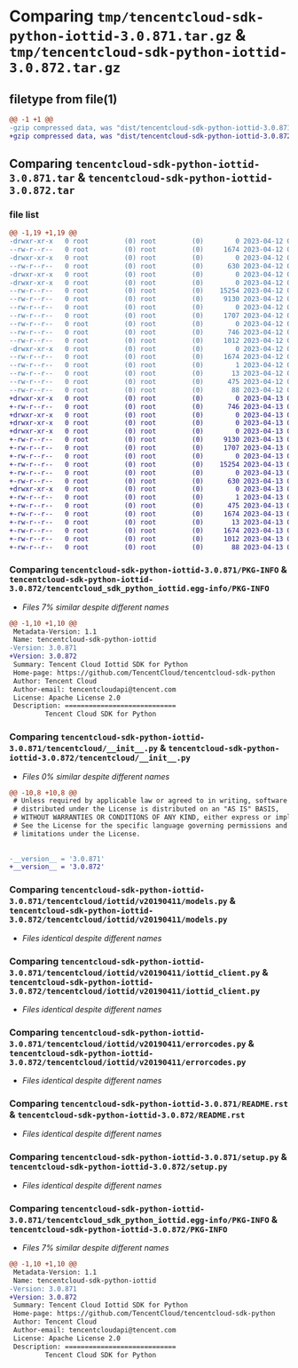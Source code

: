 # Comparing `tmp/tencentcloud-sdk-python-iottid-3.0.871.tar.gz` & `tmp/tencentcloud-sdk-python-iottid-3.0.872.tar.gz`

## filetype from file(1)

```diff
@@ -1 +1 @@
-gzip compressed data, was "dist/tencentcloud-sdk-python-iottid-3.0.871.tar", last modified: Wed Apr 12 00:27:15 2023, max compression
+gzip compressed data, was "dist/tencentcloud-sdk-python-iottid-3.0.872.tar", last modified: Thu Apr 13 00:44:05 2023, max compression
```

## Comparing `tencentcloud-sdk-python-iottid-3.0.871.tar` & `tencentcloud-sdk-python-iottid-3.0.872.tar`

### file list

```diff
@@ -1,19 +1,19 @@
-drwxr-xr-x   0 root         (0) root         (0)        0 2023-04-12 00:27:15.000000 tencentcloud-sdk-python-iottid-3.0.871/
--rw-r--r--   0 root         (0) root         (0)     1674 2023-04-12 00:27:15.000000 tencentcloud-sdk-python-iottid-3.0.871/PKG-INFO
-drwxr-xr-x   0 root         (0) root         (0)        0 2023-04-12 00:27:15.000000 tencentcloud-sdk-python-iottid-3.0.871/tencentcloud/
--rw-r--r--   0 root         (0) root         (0)      630 2023-04-12 00:27:15.000000 tencentcloud-sdk-python-iottid-3.0.871/tencentcloud/__init__.py
-drwxr-xr-x   0 root         (0) root         (0)        0 2023-04-12 00:27:15.000000 tencentcloud-sdk-python-iottid-3.0.871/tencentcloud/iottid/
-drwxr-xr-x   0 root         (0) root         (0)        0 2023-04-12 00:27:15.000000 tencentcloud-sdk-python-iottid-3.0.871/tencentcloud/iottid/v20190411/
--rw-r--r--   0 root         (0) root         (0)    15254 2023-04-12 00:27:15.000000 tencentcloud-sdk-python-iottid-3.0.871/tencentcloud/iottid/v20190411/models.py
--rw-r--r--   0 root         (0) root         (0)     9130 2023-04-12 00:27:15.000000 tencentcloud-sdk-python-iottid-3.0.871/tencentcloud/iottid/v20190411/iottid_client.py
--rw-r--r--   0 root         (0) root         (0)        0 2023-04-12 00:27:15.000000 tencentcloud-sdk-python-iottid-3.0.871/tencentcloud/iottid/v20190411/__init__.py
--rw-r--r--   0 root         (0) root         (0)     1707 2023-04-12 00:27:15.000000 tencentcloud-sdk-python-iottid-3.0.871/tencentcloud/iottid/v20190411/errorcodes.py
--rw-r--r--   0 root         (0) root         (0)        0 2023-04-12 00:27:15.000000 tencentcloud-sdk-python-iottid-3.0.871/tencentcloud/iottid/__init__.py
--rw-r--r--   0 root         (0) root         (0)      746 2023-04-12 00:27:15.000000 tencentcloud-sdk-python-iottid-3.0.871/README.rst
--rw-r--r--   0 root         (0) root         (0)     1012 2023-04-12 00:27:15.000000 tencentcloud-sdk-python-iottid-3.0.871/setup.py
-drwxr-xr-x   0 root         (0) root         (0)        0 2023-04-12 00:27:15.000000 tencentcloud-sdk-python-iottid-3.0.871/tencentcloud_sdk_python_iottid.egg-info/
--rw-r--r--   0 root         (0) root         (0)     1674 2023-04-12 00:27:15.000000 tencentcloud-sdk-python-iottid-3.0.871/tencentcloud_sdk_python_iottid.egg-info/PKG-INFO
--rw-r--r--   0 root         (0) root         (0)        1 2023-04-12 00:27:15.000000 tencentcloud-sdk-python-iottid-3.0.871/tencentcloud_sdk_python_iottid.egg-info/dependency_links.txt
--rw-r--r--   0 root         (0) root         (0)       13 2023-04-12 00:27:15.000000 tencentcloud-sdk-python-iottid-3.0.871/tencentcloud_sdk_python_iottid.egg-info/top_level.txt
--rw-r--r--   0 root         (0) root         (0)      475 2023-04-12 00:27:15.000000 tencentcloud-sdk-python-iottid-3.0.871/tencentcloud_sdk_python_iottid.egg-info/SOURCES.txt
--rw-r--r--   0 root         (0) root         (0)       88 2023-04-12 00:27:15.000000 tencentcloud-sdk-python-iottid-3.0.871/setup.cfg
+drwxr-xr-x   0 root         (0) root         (0)        0 2023-04-13 00:44:05.000000 tencentcloud-sdk-python-iottid-3.0.872/
+-rw-r--r--   0 root         (0) root         (0)      746 2023-04-13 00:44:05.000000 tencentcloud-sdk-python-iottid-3.0.872/README.rst
+drwxr-xr-x   0 root         (0) root         (0)        0 2023-04-13 00:44:05.000000 tencentcloud-sdk-python-iottid-3.0.872/tencentcloud/
+drwxr-xr-x   0 root         (0) root         (0)        0 2023-04-13 00:44:05.000000 tencentcloud-sdk-python-iottid-3.0.872/tencentcloud/iottid/
+drwxr-xr-x   0 root         (0) root         (0)        0 2023-04-13 00:44:05.000000 tencentcloud-sdk-python-iottid-3.0.872/tencentcloud/iottid/v20190411/
+-rw-r--r--   0 root         (0) root         (0)     9130 2023-04-13 00:44:05.000000 tencentcloud-sdk-python-iottid-3.0.872/tencentcloud/iottid/v20190411/iottid_client.py
+-rw-r--r--   0 root         (0) root         (0)     1707 2023-04-13 00:44:05.000000 tencentcloud-sdk-python-iottid-3.0.872/tencentcloud/iottid/v20190411/errorcodes.py
+-rw-r--r--   0 root         (0) root         (0)        0 2023-04-13 00:44:05.000000 tencentcloud-sdk-python-iottid-3.0.872/tencentcloud/iottid/v20190411/__init__.py
+-rw-r--r--   0 root         (0) root         (0)    15254 2023-04-13 00:44:05.000000 tencentcloud-sdk-python-iottid-3.0.872/tencentcloud/iottid/v20190411/models.py
+-rw-r--r--   0 root         (0) root         (0)        0 2023-04-13 00:44:05.000000 tencentcloud-sdk-python-iottid-3.0.872/tencentcloud/iottid/__init__.py
+-rw-r--r--   0 root         (0) root         (0)      630 2023-04-13 00:44:05.000000 tencentcloud-sdk-python-iottid-3.0.872/tencentcloud/__init__.py
+drwxr-xr-x   0 root         (0) root         (0)        0 2023-04-13 00:44:05.000000 tencentcloud-sdk-python-iottid-3.0.872/tencentcloud_sdk_python_iottid.egg-info/
+-rw-r--r--   0 root         (0) root         (0)        1 2023-04-13 00:44:05.000000 tencentcloud-sdk-python-iottid-3.0.872/tencentcloud_sdk_python_iottid.egg-info/dependency_links.txt
+-rw-r--r--   0 root         (0) root         (0)      475 2023-04-13 00:44:05.000000 tencentcloud-sdk-python-iottid-3.0.872/tencentcloud_sdk_python_iottid.egg-info/SOURCES.txt
+-rw-r--r--   0 root         (0) root         (0)     1674 2023-04-13 00:44:05.000000 tencentcloud-sdk-python-iottid-3.0.872/tencentcloud_sdk_python_iottid.egg-info/PKG-INFO
+-rw-r--r--   0 root         (0) root         (0)       13 2023-04-13 00:44:05.000000 tencentcloud-sdk-python-iottid-3.0.872/tencentcloud_sdk_python_iottid.egg-info/top_level.txt
+-rw-r--r--   0 root         (0) root         (0)     1674 2023-04-13 00:44:05.000000 tencentcloud-sdk-python-iottid-3.0.872/PKG-INFO
+-rw-r--r--   0 root         (0) root         (0)     1012 2023-04-13 00:44:05.000000 tencentcloud-sdk-python-iottid-3.0.872/setup.py
+-rw-r--r--   0 root         (0) root         (0)       88 2023-04-13 00:44:05.000000 tencentcloud-sdk-python-iottid-3.0.872/setup.cfg
```

### Comparing `tencentcloud-sdk-python-iottid-3.0.871/PKG-INFO` & `tencentcloud-sdk-python-iottid-3.0.872/tencentcloud_sdk_python_iottid.egg-info/PKG-INFO`

 * *Files 7% similar despite different names*

```diff
@@ -1,10 +1,10 @@
 Metadata-Version: 1.1
 Name: tencentcloud-sdk-python-iottid
-Version: 3.0.871
+Version: 3.0.872
 Summary: Tencent Cloud Iottid SDK for Python
 Home-page: https://github.com/TencentCloud/tencentcloud-sdk-python
 Author: Tencent Cloud
 Author-email: tencentcloudapi@tencent.com
 License: Apache License 2.0
 Description: ============================
         Tencent Cloud SDK for Python
```

### Comparing `tencentcloud-sdk-python-iottid-3.0.871/tencentcloud/__init__.py` & `tencentcloud-sdk-python-iottid-3.0.872/tencentcloud/__init__.py`

 * *Files 0% similar despite different names*

```diff
@@ -10,8 +10,8 @@
 # Unless required by applicable law or agreed to in writing, software
 # distributed under the License is distributed on an "AS IS" BASIS,
 # WITHOUT WARRANTIES OR CONDITIONS OF ANY KIND, either express or implied.
 # See the License for the specific language governing permissions and
 # limitations under the License.
 
 
-__version__ = '3.0.871'
+__version__ = '3.0.872'
```

### Comparing `tencentcloud-sdk-python-iottid-3.0.871/tencentcloud/iottid/v20190411/models.py` & `tencentcloud-sdk-python-iottid-3.0.872/tencentcloud/iottid/v20190411/models.py`

 * *Files identical despite different names*

### Comparing `tencentcloud-sdk-python-iottid-3.0.871/tencentcloud/iottid/v20190411/iottid_client.py` & `tencentcloud-sdk-python-iottid-3.0.872/tencentcloud/iottid/v20190411/iottid_client.py`

 * *Files identical despite different names*

### Comparing `tencentcloud-sdk-python-iottid-3.0.871/tencentcloud/iottid/v20190411/errorcodes.py` & `tencentcloud-sdk-python-iottid-3.0.872/tencentcloud/iottid/v20190411/errorcodes.py`

 * *Files identical despite different names*

### Comparing `tencentcloud-sdk-python-iottid-3.0.871/README.rst` & `tencentcloud-sdk-python-iottid-3.0.872/README.rst`

 * *Files identical despite different names*

### Comparing `tencentcloud-sdk-python-iottid-3.0.871/setup.py` & `tencentcloud-sdk-python-iottid-3.0.872/setup.py`

 * *Files identical despite different names*

### Comparing `tencentcloud-sdk-python-iottid-3.0.871/tencentcloud_sdk_python_iottid.egg-info/PKG-INFO` & `tencentcloud-sdk-python-iottid-3.0.872/PKG-INFO`

 * *Files 7% similar despite different names*

```diff
@@ -1,10 +1,10 @@
 Metadata-Version: 1.1
 Name: tencentcloud-sdk-python-iottid
-Version: 3.0.871
+Version: 3.0.872
 Summary: Tencent Cloud Iottid SDK for Python
 Home-page: https://github.com/TencentCloud/tencentcloud-sdk-python
 Author: Tencent Cloud
 Author-email: tencentcloudapi@tencent.com
 License: Apache License 2.0
 Description: ============================
         Tencent Cloud SDK for Python
```

